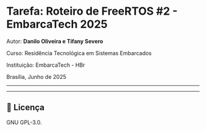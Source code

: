 
# Tarefa: Roteiro de FreeRTOS #2 - EmbarcaTech 2025

Autor: **Danilo Oliveira e Tífany Severo**

Curso: Residência Tecnológica em Sistemas Embarcados

Instituição: EmbarcaTech - HBr

Brasília, Junho de 2025

---

<!-- INSIRA O CONTEÚDO DO SEU README AQUI! -->

---

## 📜 Licença
GNU GPL-3.0.
